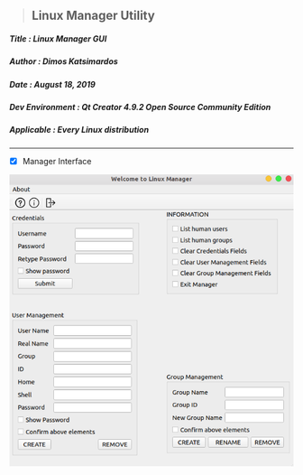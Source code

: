> <h2><strong>Linux Manager Utility</strong></h2> 

<h5>Title  : Linux Manager GUI</h5>

<h5>Author : Dimos Katsimardos</h5>

<h5>Date   : August 18, 2019</h5>

<h5>Dev Environment  : Qt Creator 4.9.2 Open Source Community Edition</h5>

<h5>Applicable       : Every Linux distribution</h5>

-------------------------------------------------------------------------------

- [x] Manager Interface

![Manager](https://github.com/dimkatsi91/Manager/blob/master/samples/Manager.png)
